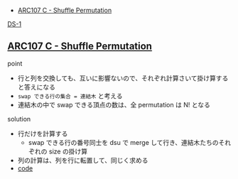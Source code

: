 - [ARC107 C - Shuffle Permutation](#arc107-c---shuffle-permutation)

[DS-1](https://kenkoooo.com/atcoder/#/contest/show/d39b7676-26a5-41fd-b0a1-d51962723eb9)

## [ARC107 C - Shuffle Permutation](https://atcoder.jp/contests/arc107/tasks/arc107_c)

point
- 行と列を交換しても、互いに影響ないので、それぞれ計算さいて掛け算すると答えになる
- `swap できる行の集合 = 連結木` と考える
- 連結木の中で swap できる頂点の数は、全 permutation は N! となる

solution
- 行だけを計算する
  - swap できる行の番号同士を dsu で merge して行き、連結木たちのそれぞれの size の掛け算
- 列の計算は、列を行に転置して、同じく求める
- [code](https://atcoder.jp/contests/arc107/submissions/25099545)

